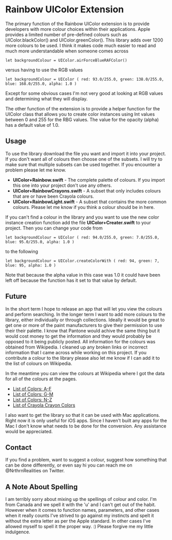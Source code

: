 # Rainbow UIColor Extension

The primary function of the Rainbow UIColor extension is to provide developers with more colour choices within their applications.  Apple provides a limited number of pre-defined colours such as UIColor.blackColor() and UIColor.greenColor().  This library adds over 1200 more colours to be used.  I think it makes code much easier to read and much more understandable when someone comes across

    let backgroundColour = UIColor.airForceBlueRAFColor()

versus having to use the RGB values

    let backgroundColour = UIColor ( red: 93.0/255.0, green: 138.0/255.0, blue: 168.0/255.0, alpha: 1.0 )


Except for some obvious cases I'm not very good at looking at RGB values and determining what they will display.

The other function of the extension is to provide a helper function for the UIColor class that allows you to create color instances using Int values between 0 and 255 for the RBG values.  The value for the opacity (alpha) has a default value of 1.0.

## Usage

To use the library download the file you want and import it into your project.  If you don't want all of colours then choose one of the subsets.  I will try to make sure that multiple subsets can be used together.  If you encounter a problem please let me know.

* __UIColor+Rainbow.swift__ - The complete palette of colours.  If you import this one into your project don't use any others.
* __UIColor+RainbowCrayons.swift__ - A subset that only includes colours that are or have been Crayola colours.
* __UIColor+RainbowLight.swift__ - A subset that contains the more common colours.  Please let me know if you think a colour should be in here.

If you can't find a colour in the library and you want to use the new color instance creation function add the file __UIColor+Creater.swift__ to your project.  Then you can change your code from

	let backgroundColour = UIColor ( red: 94.0/255.0, green: 7.0/255.0, blue: 95.0/255.0, alpha: 1.0 )

to the following

	let backgroundColour = UIColor.createColorWith ( red: 94, green: 7, blue: 95, alpha: 1.0 )

Note that because the alpha value in this case was 1.0 it could have been left off because the function has it set to that value by default.

## Future

In the short term I hope to release an app that will let you view the colours and perform searching.  In the longer term I want to add more colours to the library, either individually or through collections.  Ideally it would be great to get one or more of the paint manufacturers to give their permission to use their their palette.  I know that Pantone would achive the same thing but it would cost money to get the information and they would probably be opposed to it being publicly posted.  All information for the colours was obtained from Wikipedia.  I cleaned up any broken links or incorrect information that I came across while working on this project.  If you contribute a colour to the library please also let me know if I can add it to the list of colours on Wikipedia.

In the meantime you can view the colours at Wikipedia where I got the data for all of the colours at the pages.

* [List of Colors: A-F](https://en.wikipedia.org/wiki/List_of_colors:_A–F)
* [List of Colors: G-M](https://en.wikipedia.org/wiki/List_of_colors:_G–M)
* [List of Colors: N-Z](https://en.wikipedia.org/wiki/List_of_colors:_N–Z)
* [List of Crayola Crayon Colors](https://en.wikipedia.org/wiki/List_of_Crayola_crayon_colors)

I also want to get the library so that it can be used with Mac applications.  Right now it is only useful for iOS apps.  Since I haven't built any apps for the Mac I don't know what needs to be done for the conversion.  Any assistance would be appreciated.

## Contact

If you find a problem, want to suggest a colour, suggest how something that can be done differently, or even say hi you can reach me on @NrthrnRealities on Twitter.

## A Note About Spelling

I am terribly sorry about mixing up the spellings of colour and color.  I'm from Canada and we spell it with the 'u' and I can't get out of the habit.  However when it comes to function names, parameters, and other cases when it really counts I've strived to go against my instincts and spelt it without the extra letter as per the Apple standard.  In other cases I've allowed myself to spell it the proper way. :)  Please forgive me my little indulgence.